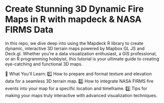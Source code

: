 # Create Stunning 3D Dynamic Fire Maps in R with mapdeck & NASA FIRMS Data

In this repo, we dive deep into using the Mapdeck R library to create dynamic, interactive 3D terrain maps powered by Mapbox GL JS and Deck.gl. Whether you’re a data visualization enthusiast, a GIS professional, or an R programming hobbyist, this tutorial is your ultimate guide to creating eye-catching and functional 3D maps.

🌟 What You'll Learn:
1️⃣ How to prepare and format texture and elevation data for a seamless 3D terrain map.
2️⃣ How to integrate NASA FIRMS fire events into your map for a specific location and timeframe.
3️⃣ Tips for making your maps truly interactive with advanced visualization techniques.
